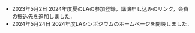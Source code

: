 * <span class="date">2023年5月2日</span> 2024年度夏のLAの参加登録，講演申し込みのリンク，会費の振込先を追加しました．
* <span class="date">2024年5月24日</span> 2024年度LAシンポジウムのホームページを開設しました．

